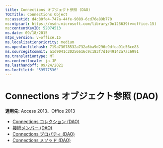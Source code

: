 ```yaml
---
title: Connections オブジェクト参照 (DAO)
TOCTitle: Connections Object
ms:assetid: d4c80fe4-747a-44fe-9089-6cd76e89b770
ms:mtpsurl: https://msdn.microsoft.com/library/Dn125639(v=office.15)
ms:contentKeyID: 52074513
ms.date: 09/18/2015
mtps_version: v=office.15
ms.localizationpriority: medium
ms.openlocfilehash: 719a73078532a732a6ba9d296c9dfca91c56ce83
ms.sourcegitcommit: a1d9041c20256616c9c183f7d1049142a7ac6991
ms.translationtype: MT
ms.contentlocale: ja-JP
ms.lasthandoff: 09/24/2021
ms.locfileid: "59577536"
---
```

# <a name="connections-object-reference-dao"></a>Connections オブジェクト参照 (DAO)

**適用先:** Access 2013、Office 2013

- [Connections コレクション (DAO)](connections-collection-dao.md)
- [接続メンバー (DAO)](connections-members-dao.md)
- [Connections プロパティ (DAO)](connections-properties-dao.md)
- [Connections メソッド (DAO)](connections-methods-dao.md)

